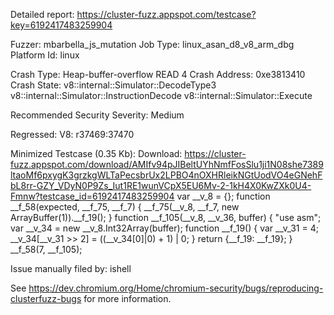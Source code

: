 Detailed report: https://cluster-fuzz.appspot.com/testcase?key=6192417483259904

Fuzzer: mbarbella_js_mutation
Job Type: linux_asan_d8_v8_arm_dbg
Platform Id: linux

Crash Type: Heap-buffer-overflow READ 4
Crash Address: 0xe3813410
Crash State:
  v8::internal::Simulator::DecodeType3
  v8::internal::Simulator::InstructionDecode
  v8::internal::Simulator::Execute
  
Recommended Security Severity: Medium

Regressed: V8: r37469:37470

Minimized Testcase (0.35 Kb):
Download: https://cluster-fuzz.appspot.com/download/AMIfv94pJIBeltUYhNmfFosSlu1ji1N08she7389ltaoMf6pxygK3grzkgWLTaPecsbrUx2LPBO4nOXHRleikNGtUodVO4eGNehFbL8rr-GZY_VDyN0P9Zs_Iut1RE1wunVCpX5EU6Mv-2-1kH4X0KwZXk0U4-Fmnw?testcase_id=6192417483259904
var __v_8 = {};
function __f_58(expected, __f_75, __f_7) {
 __f_75(__v_8, __f_7, new ArrayBuffer(1)).__f_19();
}
function __f_105(__v_8, __v_36, buffer) {
  "use asm";
  var __v_34 = new __v_8.Int32Array(buffer);
  function __f_19() {
    var __v_31 = 4;
    __v_34[__v_31 >> 2] = ((__v_34[0]|0) + 1) | 0;
  }
  return {__f_19: __f_19};
}
__f_58(7, __f_105);


Issue manually filed by: ishell

See https://dev.chromium.org/Home/chromium-security/bugs/reproducing-clusterfuzz-bugs for more information.